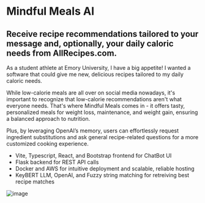 # Mindful Meals AI

## Receive recipe recommendations tailored to your message and, optionally, your daily caloric needs from AllRecipes.com.

As a student athlete at Emory University, I have a big appetite! I wanted a software that could give me new, delicious recipes tailored to my daily caloric needs. 

While low-calorie meals are all over on social media nowadays, it's important to recognize that low-calorie recommendations aren't what everyone needs. That's where Mindful Meals comes in - it offers tasty, personalized meals for weight loss, maintenance, and weight gain, ensuring a balanced approach to nutrition.

Plus, by leveraging OpenAI’s memory, users can effortlessly request ingredient substitutions and ask general recipe-related questions for a more customized cooking experience.


* Vite, Typescript, React, and Bootstrap frontend for ChatBot UI
* Flask backend for REST API calls
* Docker and AWS for intuitive deployment and scalable, reliable hosting
* KeyBERT LLM, OpenAI, and Fuzzy string matching for retreiving best recipe matches

![image](https://github.com/user-attachments/assets/67039453-7f9e-4ec8-9b26-0c516d89e189)
